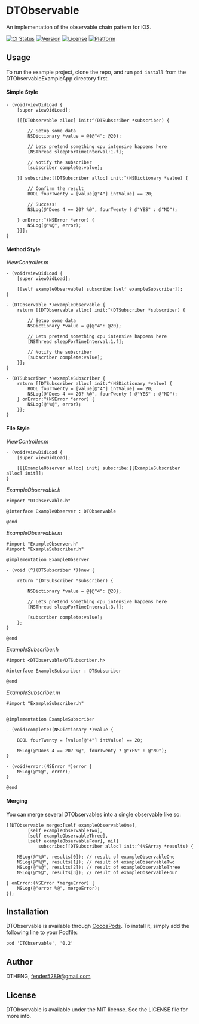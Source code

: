# DTObservable

An implementation of the observable chain pattern for iOS.

[![CI Status](http://img.shields.io/travis/DTHENG/DTObservable.svg?style=flat)](https://travis-ci.org/DTHENG/DTObservable)
[![Version](https://img.shields.io/cocoapods/v/DTObservable.svg?style=flat)](http://cocoadocs.org/docsets/DTObservable)
[![License](https://img.shields.io/cocoapods/l/DTObservable.svg?style=flat)](http://cocoadocs.org/docsets/DTObservable)
[![Platform](https://img.shields.io/cocoapods/p/DTObservable.svg?style=flat)](http://cocoadocs.org/docsets/DTObservable)

## Usage

To run the example project, clone the repo, and run `pod install` from the DTObservableExampleApp directory first.

#### Simple Style

```obj-c
- (void)viewDidLoad {
    [super viewDidLoad];

	[[[DTObservable alloc] init:^(DTSubscriber *subscriber) {

		// Setup some data
		NSDictionary *value = @{@"4": @20};

		// Lets pretend something cpu intensive happens here
		[NSThread sleepForTimeInterval:1.f];
	
		// Notify the subscriber
		[subscriber complete:value];
	
	}] subscribe:[[DTSubscriber alloc] init:^(NSDictionary *value) {

		// Confirm the result
		BOOL fourTwenty = [value[@"4"] intValue] == 20;

		// Success!
		NSLog(@"Does 4 == 20? %@", fourTwenty ? @"YES" : @"NO");

	} onError:^(NSError *error) {
		NSLog(@"%@", error);
	}]];
}
```

#### Method Style

_ViewController.m_
```obj-c
- (void)viewDidLoad {
    [super viewDidLoad];

    [[self exampleObservable] subscribe:[self exampleSubscriber]];
}

- (DTObservable *)exampleObservable {
    return [[DTObservable alloc] init:^(DTSubscriber *subscriber) {

		// Setup some data
		NSDictionary *value = @{@"4": @20};

		// Lets pretend something cpu intensive happens here
		[NSThread sleepForTimeInterval:1.f];
	
		// Notify the subscriber
		[subscriber complete:value];
    }];
}

- (DTSubscriber *)exampleSubscriber {
    return [[DTSubscriber alloc] init:^(NSDictionary *value) {
        BOOL fourTwenty = [value[@"4"] intValue] == 20;
        NSLog(@"Does 4 == 20? %@", fourTwenty ? @"YES" : @"NO");
    } onError:^(NSError *error) {
        NSLog(@"%@", error);
    }];
}
```

#### File Style

_ViewController.m_
```obj-c
- (void)viewDidLoad {
    [super viewDidLoad];

    [[[ExampleObserver alloc] init] subscribe:[[ExampleSubscriber alloc] init]];
}
```

_ExampleObservable.h_
```obj-c
#import "DTObservable.h"

@interface ExampleObserver : DTObservable

@end
```

_ExampleObservable.m_
```obj-c
#import "ExampleObserver.h"
#import "ExampleSubscriber.h"

@implementation ExampleObserver

- (void (^)(DTSubscriber *))new {

    return ^(DTSubscriber *subscriber) {

        NSDictionary *value = @{@"4": @20};

        // Lets pretend something cpu intensive happens here
        [NSThread sleepForTimeInterval:3.f];

        [subscriber complete:value];
    };
}

@end
```

_ExampleSubscriber.h_
```obj-c
#import <DTObservable/DTSubscriber.h>

@interface ExampleSubscriber : DTSubscriber

@end
```

_ExampleSubscriber.m_
```obj-c
#import "ExampleSubscriber.h"


@implementation ExampleSubscriber

- (void)complete:(NSDictionary *)value {

    BOOL fourTwenty = [value[@"4"] intValue] == 20;

    NSLog(@"Does 4 == 20? %@", fourTwenty ? @"YES" : @"NO");
}

- (void)error:(NSError *)error {
    NSLog(@"%@", error);
}

@end
```

#### Merging 

You can merge several DTObservables into a single observable like so:

```obj-c
[[DTObservable merge:[self exampleObservableOne], 
		[self exampleObservableTwo], 
		[self exampleObservableThree], 
		[self exampleObservableFour], nil] 
			subscribe:[[DTSubscriber alloc] init:^(NSArray *results) {

	NSLog(@"%@", results[0]); // result of exampleObservableOne
	NSLog(@"%@", results[1]); // result of exampleObservableTwo
	NSLog(@"%@", results[2]); // result of exampleObservableThree
	NSLog(@"%@", results[3]); // result of exampleObservableFour

} onError:(NSError *mergeError) {
	NSLog(@"error %@", mergeError);	
}];
``` 

## Installation

DTObservable is available through [CocoaPods](http://cocoapods.org). To install
it, simply add the following line to your Podfile:

    pod 'DTObservable', '0.2'

## Author

DTHENG, fender5289@gmail.com

## License

DTObservable is available under the MIT license. See the LICENSE file for more info.

